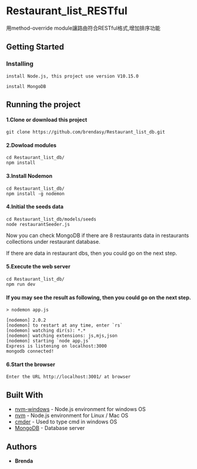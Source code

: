 # Restaurant_list_RESTful
用method-override module讓路由符合RESTful格式,增加排序功能

## Getting Started
### Installing
```
install Node.js, this project use version V10.15.0
```
```
install MongoDB
```
## Running the project

#### 1.Clone or download this project
```
git clone https://github.com/brendasy/Restaurant_list_db.git
```

#### 2.Dowload modules 
```
cd Restaurant_list_db/
npm install
```

#### 3.Install Nodemon
```
cd Restaurant_list_db/
npm install -g nodemon
```

#### 4.Initial the seeds data 
```
cd Restaurant_list_db/models/seeds
node restaurantSeeder.js
```
Now you can check MongoDB if there are 8 restaurants data in restaurants collections under restaurant database.

If there are data in restaurant dbs, then you could go on the next step.

#### 5.Execute the web server
```
cd Restaurant_list_db/
npm run dev
```
#### If you may see the result as following, then you could go on the next step.

    > nodemon app.js

    [nodemon] 2.0.2
    [nodemon] to restart at any time, enter `rs`
    [nodemon] watching dir(s): *.*
    [nodemon] watching extensions: js,mjs,json
    [nodemon] starting `node app.js`
    Express is listening on localhost:3000
    mongodb connected!
    
#### 6.Start the browser

```
Enter the URL http://localhost:3001/ at browser
```

## Built With

* [nvm-windows](https://github.com/coreybutler/nvm-windows) - Node.js environment for windows OS
* [nvm](https://github.com/nvm-sh/nvm) - Node.js environment for Linux / Mac OS
* [cmder](https://cmder.net/) - Used to type cmd in windows OS
* [MongoDB](https://www.mongodb.com/) - Database server


## Authors

* **Brenda** 
